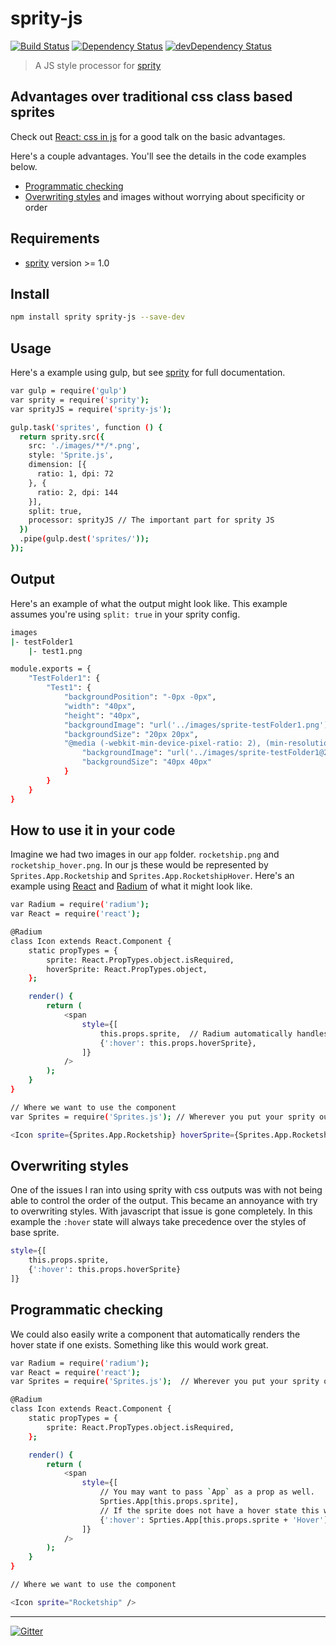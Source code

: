 # sprity-js

[![Build Status](https://travis-ci.org/gregthebusker/sprity-js.svg)](https://travis-ci.org/gregthebusker/sprity-js)
[![Dependency Status](https://david-dm.org/gregthebusker/sprity-js.svg)](https://david-dm.org/gregthebusker/sprity-js)
[![devDependency Status](https://david-dm.org/gregthebusker/sprity-js/dev-status.svg)](https://david-dm.org/gregthebusker/sprity-js#info=devDependencies)

> A JS style processor for [sprity](https://npmjs.org/package/sprity)

## Advantages over traditional css class based sprites

Check out [React: css in js](https://speakerdeck.com/vjeux/react-css-in-js) for a good talk on the basic advantages.

Here's a couple advantages. You'll see the details in the code examples below.

- [Programmatic checking](#programmatic-checking)
- [Overwriting styles](#overwriting-styles) and images without worrying about specificity or order


## Requirements

- [sprity](https://npmjs.org/package/sprity) version >= 1.0

## Install

```sh
npm install sprity sprity-js --save-dev
```


## Usage

Here's a example using gulp, but see [sprity](https://npmjs.org/package/sprity) for full documentation.


```sh
var gulp = require('gulp')
var sprity = require('sprity');
var sprityJS = require('sprity-js');

gulp.task('sprites', function () {
  return sprity.src({
    src: './images/**/*.png',
    style: 'Sprite.js',
    dimension: [{
      ratio: 1, dpi: 72
    }, {
      ratio: 2, dpi: 144
    }],
    split: true,
    processor: sprityJS // The important part for sprity JS
  })
  .pipe(gulp.dest('sprites/'));
});
```

## Output

Here's an example of what the output might look like.  This example assumes you're using `split: true` in your sprity config.

```sh
images
|- testFolder1
    |- test1.png
```

```sh
module.exports = {
    "TestFolder1": {
        "Test1": {
            "backgroundPosition": "-0px -0px",
            "width": "40px",
            "height": "40px",
            "backgroundImage": "url('../images/sprite-testFolder1.png')",
            "backgroundSize": "20px 20px",
            "@media (-webkit-min-device-pixel-ratio: 2), (min-resolution: 144dpi)": {
                "backgroundImage": "url('../images/sprite-testFolder1@2x.png')",
                "backgroundSize": "40px 40px"
            }
        }
    }
}
```

## How to use it in your code

Imagine we had two images in our `app` folder. `rocketship.png` and `rocketship_hover.png`.  In our js these would be represented by `Sprites.App.Rocketship` and `Sprites.App.RocketshipHover`.  Here's an example using [React](http://facebook.github.io/react/) and [Radium](http://projects.formidablelabs.com/radium/) of what it might look like.

```sh
var Radium = require('radium');
var React = require('react');

@Radium
class Icon extends React.Component {
    static propTypes = {
        sprite: React.PropTypes.object.isRequired,
        hoverSprite: React.PropTypes.object,
    };

    render() {
        return (
            <span
                style={[
                    this.props.sprite,  // Radium automatically handles the @media rules in your sprite object
                    {':hover': this.props.hoverSprite},
                ]}
            />
        );
    }
}

// Where we want to use the component
var Sprites = require('Sprites.js'); // Wherever you put your sprity output.

<Icon sprite={Sprites.App.Rocketship} hoverSprite={Sprites.App.RocketshipHover} />
```

## Overwriting styles

One of the issues I ran into using sprity with css outputs was with not being able to control the order of the output.  This became an annoyance with try to overwriting styles.  With javascript that issue is gone completely.  In this example the `:hover` state will always take precedence over the styles of base sprite.
```sh
style={[
    this.props.sprite,
    {':hover': this.props.hoverSprite}
]}
```

## Programmatic checking

We could also easily write a component that automatically renders the hover state if one exists.  Something like this would work great.

```sh
var Radium = require('radium');
var React = require('react');
var Sprites = require('Sprites.js');  // Wherever you put your sprity output.

@Radium
class Icon extends React.Component {
    static propTypes = {
        sprite: React.PropTypes.object.isRequired,
    };

    render() {
        return (
            <span
                style={[
                    // You may want to pass `App` as a prop as well.
                    Sprties.App[this.props.sprite],
                    // If the sprite does not have a hover state this will be undefined and still work great.
                    {':hover': Sprties.App[this.props.sprite + 'Hover']},
                ]}
            />
        );
    }
}

// Where we want to use the component

<Icon sprite="Rocketship" />
```

---
[![Gitter](https://badges.gitter.im/Join%20Chat.svg)](https://gitter.im/sprity/sprity?utm_source=badge&utm_medium=badge&utm_campaign=pr-badge)

